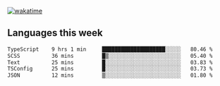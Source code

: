 [![wakatime](https://wakatime.com/badge/user/2d08dcba-b829-42d8-897d-6a005f58591f.svg)](https://wakatime.com/@2d08dcba-b829-42d8-897d-6a005f58591f)

## Languages this week

<!--START_SECTION:waka-->

```txt
TypeScript    9 hrs 1 min     ████████████████████░░░░░   80.46 %
SCSS          36 mins         █▒░░░░░░░░░░░░░░░░░░░░░░░   05.40 %
Text          25 mins         █░░░░░░░░░░░░░░░░░░░░░░░░   03.83 %
TSConfig      25 mins         █░░░░░░░░░░░░░░░░░░░░░░░░   03.73 %
JSON          12 mins         ▒░░░░░░░░░░░░░░░░░░░░░░░░   01.80 %
```

<!--END_SECTION:waka-->
